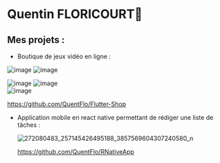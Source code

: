 # Quentin FLORICOURT👋

## Mes projets :
- Boutique de jeux vidéo en ligne :
    
![image](https://github.com/user-attachments/assets/5685338d-df0b-495b-b7ea-dbecc370b0ce)
![image](https://github.com/user-attachments/assets/d14f9441-32af-4a85-b7af-5cb1bd1c121a)  
  
![image](https://github.com/user-attachments/assets/fcc3bdbd-9bd5-472f-81c9-94e8a3f09405)
![image](https://github.com/user-attachments/assets/e95b89b0-7fa1-42cd-bd7c-c219cb15561e)  
![image](https://github.com/user-attachments/assets/fb4be136-8a12-46a3-b399-4d0678bb0cd7)  

  https://github.com/QuentFlo/Flutter-Shop
- Application mobile en react native permettant de rédiger une liste de tâches :
  
  ![272080483_257145426495188_3857569604307240580_n](https://user-images.githubusercontent.com/72348896/150975055-264799e8-c52d-4c7b-a20d-cc0e97b5cf86.jpg)

  https://github.com/QuentFlo/RNativeApp
